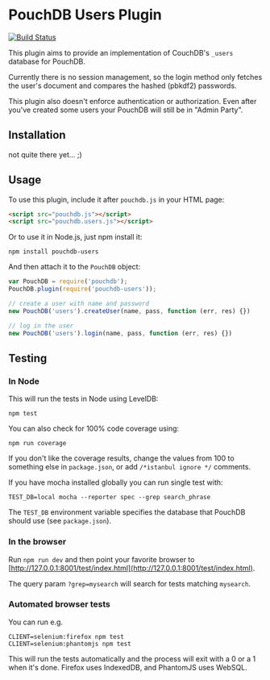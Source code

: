 PouchDB Users Plugin
=====

[![Build Status](https://travis-ci.org/klaemo/pouchdb-users.svg)](https://travis-ci.org/klaemo/pouchdb-users)

This plugin aims to provide an implementation of CouchDB's `_users` database
for PouchDB.

Currently there is no session management, so the login method only fetches
the user's document and compares the hashed (pbkdf2) passwords.

This plugin also doesn't enforce authentication or authorization. Even after
you've created some users your PouchDB will still be in "Admin Party".

Installation
--------

not quite there yet... ;)

Usage
--------


To use this plugin, include it after `pouchdb.js` in your HTML page:

```html
<script src="pouchdb.js"></script>
<script src="pouchdb.users.js"></script>
```

Or to use it in Node.js, just npm install it:

```
npm install pouchdb-users
```

And then attach it to the `PouchDB` object:

```js
var PouchDB = require('pouchdb');
PouchDB.plugin(require('pouchdb-users'));

// create a user with name and password
new PouchDB('users').createUser(name, pass, function (err, res) {})

// log in the user
new PouchDB('users').login(name, pass, function (err, res) {})
```

Testing
----

### In Node

This will run the tests in Node using LevelDB:

    npm test
    
You can also check for 100% code coverage using:

    npm run coverage

If you don't like the coverage results, change the values from 100 to something else in `package.json`, or add `/*istanbul ignore */` comments.


If you have mocha installed globally you can run single test with:
```
TEST_DB=local mocha --reporter spec --grep search_phrase
```

The `TEST_DB` environment variable specifies the database that PouchDB should use (see `package.json`).

### In the browser

Run `npm run dev` and then point your favorite browser to [http://127.0.0.1:8001/test/index.html](http://127.0.0.1:8001/test/index.html).

The query param `?grep=mysearch` will search for tests matching `mysearch`.

### Automated browser tests

You can run e.g.

    CLIENT=selenium:firefox npm test
    CLIENT=selenium:phantomjs npm test

This will run the tests automatically and the process will exit with a 0 or a 1 when it's done. Firefox uses IndexedDB, and PhantomJS uses WebSQL.